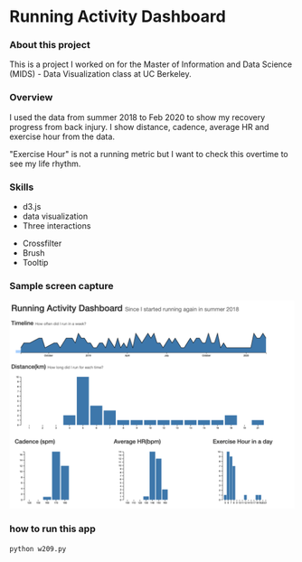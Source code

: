 # Running Activity Dashboard

###  About this project
This is a project I worked on for the Master of Information and Data Science (MIDS) - Data Visualization class at UC Berkeley.

### Overview
I used the data from summer 2018 to Feb 2020 to show my recovery progress from back injury.
I show distance, cadence, average HR and exercise hour from the data. 

"Exercise Hour" is not a running metric but I want to check this overtime to see my life rhythm.

### Skills
* d3.js
* data visualization
* Three interactions
 - Crossfilter
 - Brush
 - Tooltip
 
 ### Sample screen capture
 ![Screen Capture](w209.png)
 
 ### how to run this app
 ```
 python w209.py
 ```
 

